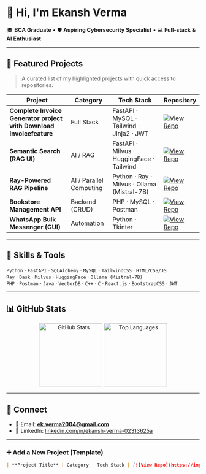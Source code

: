 # 👋 Hi, I'm Ekansh Verma  

🎓 **BCA Graduate** • 🛡️ **Aspiring Cybersecurity Specialist** • 💻 **Full-stack & AI Enthusiast**  

---

## 📂 Featured Projects  

> A curated list of my highlighted projects with quick access to repositories.  

| Project                       | Category                | Tech Stack                               | Repository |
| ----------------------------- | ----------------------- | ---------------------------------------- | ---------- |
| **Complete Invoice Generator project with Download Invoicefeature** | Full Stack              | FastAPI · MySQL · Tailwind · Jinja2 · JWT | [![View Repo](https://img.shields.io/badge/View_Repo-181717?style=for-the-badge&logo=github&logoColor=white)](https://github.com/ekansh012/JWT_Authentication_Py) |
| **Semantic Search (RAG UI)**  | AI / RAG                | FastAPI · Milvus · HuggingFace · Tailwind | [![View Repo](https://img.shields.io/badge/View_Repo-181717?style=for-the-badge&logo=github&logoColor=white)](https://github.com/ekansh012/<semantic-search-repo>) |
| **Ray-Powered RAG Pipeline**  | AI / Parallel Computing | Python · Ray · Milvus · Ollama (Mistral-7B) | [![View Repo](https://img.shields.io/badge/View_Repo-181717?style=for-the-badge&logo=github&logoColor=white)](https://github.com/ekansh012/modular-ray-rag-pipeline) |
| **Bookstore Management API**  | Backend (CRUD)          | PHP · MySQL · Postman                    | [![View Repo](https://img.shields.io/badge/View_Repo-181717?style=for-the-badge&logo=github&logoColor=white)](https://github.com/ekansh012/CRUD_API_Bookstore_management_project) |
| **WhatsApp Bulk Messenger (GUI)** | Automation           | Python · Tkinter                          | [![View Repo](https://img.shields.io/badge/View_Repo-181717?style=for-the-badge&logo=github&logoColor=white)](https://github.com/ekansh012/whatsapp-bulk-messenger) |

---

## 🧰 Skills & Tools  

`Python` · `FastAPI` · `SQLAlchemy` · `MySQL` · `TailwindCSS` · `HTML/CSS/JS`  
`Ray` · `Dask` · `Milvus` · `HuggingFace` · `Ollama (Mistral-7B)`  
`PHP` · `Postman` · `Java` · `VectorDB` · `C++` · `C` · `React.js` · `BootstrapCSS` · `JWT`  

---

## 📊 GitHub Stats  

<p align="center">
  <img src="https://github-readme-stats.vercel.app/api?username=ekansh012&show_icons=true&theme=tokyonight" alt="GitHub Stats" height="165"/>
  <img src="https://github-readme-stats.vercel.app/api/top-langs/?username=ekansh012&layout=compact&theme=tokyonight" alt="Top Languages" height="165"/>
</p>

---

## 🤝 Connect  

- 📧 Email: **ek.verma2004@gmail.com**  
- 💼 LinkedIn: [linkedin.com/in/ekansh-verma-02313625a](https://www.linkedin.com/in/ekansh-verma-02313625a)  

---

### ➕ Add a New Project (Template)  

```markdown
| **Project Title** | Category | Tech Stack | [![View Repo](https://img.shields.io/badge/View_Repo-181717?style=for-the-badge&logo=github&logoColor=white)](https://github.com/ekansh012/<repo-slug>) |
